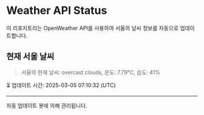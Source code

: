 
# Weather API Status

이 리포지토리는 OpenWeather API를 사용하여 서울의 날씨 정보를 자동으로 업데이트합니다.

## 현재 서울 날씨
> 서울의 현재 날씨: overcast clouds, 온도: 7.79°C, 습도: 41%

⏳ 업데이트 시간: 2025-03-05 07:10:32 (UTC)

---
자동 업데이트 봇에 의해 관리됩니다.
